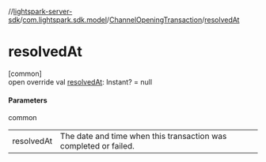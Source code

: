//[lightspark-server-sdk](../../../index.md)/[com.lightspark.sdk.model](../index.md)/[ChannelOpeningTransaction](index.md)/[resolvedAt](resolved-at.md)

# resolvedAt

[common]\
open override val [resolvedAt](resolved-at.md): Instant? = null

#### Parameters

common

| | |
|---|---|
| resolvedAt | The date and time when this transaction was completed or failed. |
